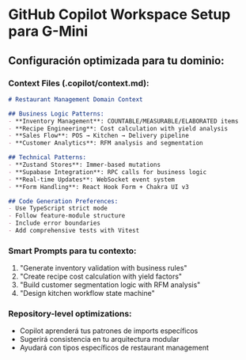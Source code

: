 # GitHub Copilot Workspace Setup para G-Mini

## Configuración optimizada para tu dominio:

### Context Files (.copilot/context.md):
```markdown
# Restaurant Management Domain Context

## Business Logic Patterns:
- **Inventory Management**: COUNTABLE/MEASURABLE/ELABORATED items
- **Recipe Engineering**: Cost calculation with yield analysis
- **Sales Flow**: POS → Kitchen → Delivery pipeline
- **Customer Analytics**: RFM analysis and segmentation

## Technical Patterns:
- **Zustand Stores**: Immer-based mutations
- **Supabase Integration**: RPC calls for business logic
- **Real-time Updates**: WebSocket event system
- **Form Handling**: React Hook Form + Chakra UI v3

## Code Generation Preferences:
- Use TypeScript strict mode
- Follow feature-module structure
- Include error boundaries
- Add comprehensive tests with Vitest
```

### Smart Prompts para tu contexto:
1. "Generate inventory validation with business rules"
2. "Create recipe cost calculation with yield factors"
3. "Build customer segmentation logic with RFM analysis"
4. "Design kitchen workflow state machine"

### Repository-level optimizations:
- Copilot aprenderá tus patrones de imports específicos
- Sugerirá consistencia en tu arquitectura modular
- Ayudará con tipos específicos de restaurant management
